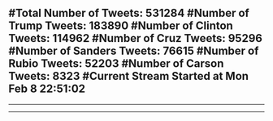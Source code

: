#Total Number of Tweets: 531284 
#Number of Trump Tweets: 183890
#Number of Clinton Tweets: 114962
#Number of Cruz Tweets: 95296
#Number of Sanders Tweets: 76615
#Number of Rubio Tweets: 52203
#Number of Carson Tweets: 8323
#Current Stream Started at Mon Feb  8 22:51:02
---
---
---
